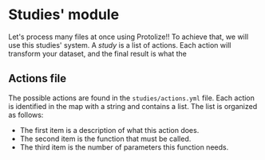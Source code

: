 # Studies' module

Let's process many files at once using Protolize!! To achieve that, we will use
this studies' system. A _study_ is a list of actions. Each action will transform 
your dataset, and the final result is what the 

Actions file
------------

The possible actions are found in the `studies/actions.yml` file. Each action is
identified in the map with a string and contains a list. The list is organized as follows:

+ The first item is a description of what this action does.
+ The second item is the function that must be called.
+ The third item is the number of parameters this function needs.